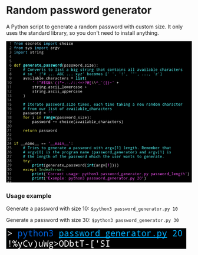 # Random password generator

A Python script to generate a random password with custom size.
It only uses the standard library, so you don't need to install anything.

![Image](password_generator_script.png)

### Usage example

Generate a password with size 10:
`$python3 password_generator.py 10`

Generate a password with size 30:
`$python3 password_generator.py 30`

![Image](password_generator_example.png)

